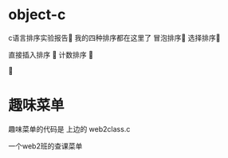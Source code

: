 # object-c
c语言排序实验报告👋
我的四种排序都在这里了
冒泡排序🎈
选择排序🎈

直接插入排序 🎈
计数排序 🚗


🐰
# 趣味菜单

趣味菜单的代码是 上边的  web2class.c

一个web2班的查课菜单
